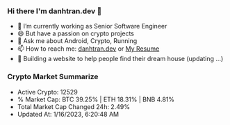 ### Hi there I'm danhtran.dev 👋

- 🔭 I’m currently working as Senior Software Engineer
- 😄 But have a passion on crypto projects
- 💬 Ask me about Android, Crypto, Running 
- 📫 How to reach me: <a href="https://danhtran.dev" target="_blank">danhtran.dev</a> or <a href="Dan-Resume.pdf" target="_blank">My Resume</a>
- 🌱 Building a website to help people find their dream house (updating ...)

### Crypto Market Summarize
- Active Crypto: 12529
- % Market Cap: BTC 39.25% | ETH 18.31% | BNB 4.81%
- Total Market Cap Changed 24h: 2.49%
- Updated At: 1/16/2023, 6:20:48 AM
